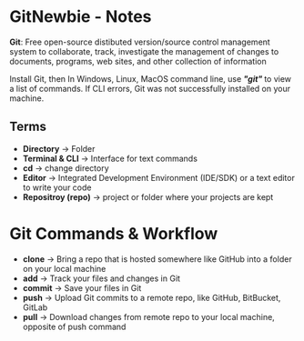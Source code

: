 # GitNewbie - Notes

<b>Git</b>: Free open-source distibuted version/source control management system to collaborate, track, investigate the management of changes to documents, programs, web sites, and other collection of information

Install Git, then In Windows, Linux, MacOS command line, use <b><i> "git" </b></i> to view a list of commands. If CLI errors, Git was not successfully installed on your machine.

## Terms  
- <b>Directory</b> -> Folder
- <b>Terminal & CLI</b> -> Interface for text commands
- <b>cd</b> -> change directory
- <b>Editor</b> -> Integrated Development Environment (IDE/SDK) or a text editor to write your code
- <b>Repositroy (repo)</b> -> project or folder where your projects are kept

# Git Commands & Workflow
- <b>clone</b> -> Bring a repo that is hosted somewhere like GitHub into a folder on your local machine
- <b>add</b> -> Track your files and changes in Git
- <b>commit</b> -> Save your files in Git
- <b>push</b> -> Upload Git commits to a remote repo, like GitHub, BitBucket, GitLab
- <b>pull</b> -> Download changes from remote repo to your local machine, opposite of push command
